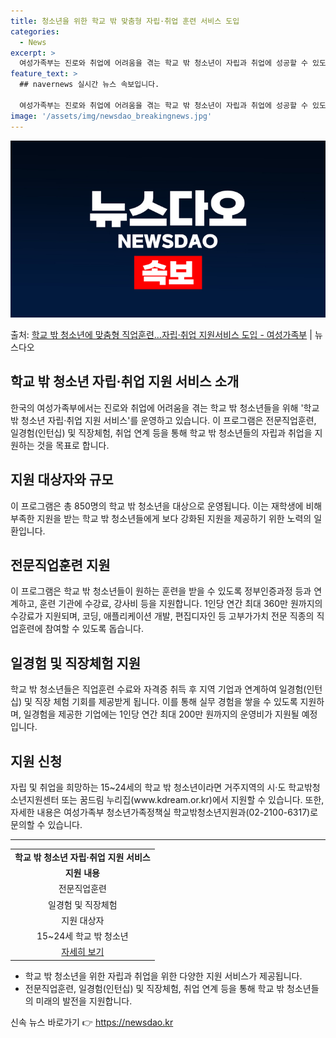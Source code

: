 ```yaml
---
title: 청소년을 위한 학교 밖 맞춤형 자립·취업 훈련 서비스 도입
categories:
  - News
excerpt: >
  여성가족부는 진로와 취업에 어려움을 겪는 학교 밖 청소년이 자립과 취업에 성공할 수 있도록 전문직업훈련, 일…
feature_text: >
  ## navernews 실시간 뉴스 속보입니다.

  여성가족부는 진로와 취업에 어려움을 겪는 학교 밖 청소년이 자립과 취업에 성공할 수 있도록 전문직업훈련, 일…
image: '/assets/img/newsdao_breakingnews.jpg'
---
```


![뉴스다오 속보](/assets/img/newsdao_breakingnews.jpg)

<p>출처: <a href="https://newsdao.kr/3028" rel="dofollow">학교 밖 청소년에 맞춤형 직업훈련…자립·취업 지원서비스 도입 - 여성가족부</a> | 뉴스다오</p>

<h2 data-ke-size="size26">학교 밖 청소년 자립·취업 지원 서비스 소개</h2>
<p data-ke-size="size16">한국의 여성가족부에서는 진로와 취업에 어려움을 겪는 학교 밖 청소년들을 위해 '학교 밖 청소년 자립·취업 지원 서비스'를 운영하고 있습니다. 이 프로그램은 전문직업훈련, 일경험(인턴십) 및 직장체험, 취업 연계 등을 통해 학교 밖 청소년들의 자립과 취업을 지원하는 것을 목표로 합니다.</p>

<h2 data-ke-size="size26">지원 대상자와 규모</h2>
<p data-ke-size="size16">이 프로그램은 총 850명의 학교 밖 청소년을 대상으로 운영됩니다. 이는 재학생에 비해 부족한 지원을 받는 학교 밖 청소년들에게 보다 강화된 지원을 제공하기 위한 노력의 일환입니다.</p>

<h2 data-ke-size="size26">전문직업훈련 지원</h2>
<p data-ke-size="size16">이 프로그램은 학교 밖 청소년들이 원하는 훈련을 받을 수 있도록 정부인증과정 등과 연계하고, 훈련 기관에 수강료, 강사비 등을 지원합니다. 1인당 연간 최대 360만 원까지의 수강료가 지원되며, 코딩, 애플리케이션 개발, 편집디자인 등 고부가가치 전문 직종의 직업훈련에 참여할 수 있도록 돕습니다.</p>

<h2 data-ke-size="size26">일경험 및 직장체험 지원</h2>
<p data-ke-size="size16">학교 밖 청소년들은 직업훈련 수료와 자격증 취득 후 지역 기업과 연계하여 일경험(인턴십) 및 직장 체험 기회를 제공받게 됩니다. 이를 통해 실무 경험을 쌓을 수 있도록 지원하며, 일경험을 제공한 기업에는 1인당 연간 최대 200만 원까지의 운영비가 지원될 예정입니다.</p>

<h2 data-ke-size="size26">지원 신청</h2>
<p data-ke-size="size16">자립 및 취업을 희망하는 15~24세의 학교 밖 청소년이라면 거주지역의 시·도 학교밖청소년지원센터 또는 꿈드림 누리집(www.kdream.or.kr)에서 지원할 수 있습니다. 또한, 자세한 내용은 여성가족부 청소년가족정책실 학교밖청소년지원과(02-2100-6317)로 문의할 수 있습니다.</p>

<hr>

<table>
  <tr>
    <td style="text-align: center; height: 17px;"><b>학교 밖 청소년 자립·취업 지원 서비스</b></td>
  </tr>
  <tr>
    <td style="text-align: center; height: 17px;"><b>지원 내용</b></td>
  </tr>
  <tr>
    <td style="text-align: center; height: 17px;">전문직업훈련</td>
  </tr>
  <tr>
    <td style="text-align: center; height: 17px;">일경험 및 직장체험</td>
  </tr>
  <tr>
    <td style="text-align: center; height: 17px;">지원 대상자</td>
  </tr>
  <tr>
    <td style="text-align: center; height: 17px;">15~24세 학교 밖 청소년</td>
  </tr>
  <tr>
    <td style="text-align: center; height: 17px;"><a href="https://newsdao.kr/3028">자세히 보기</a></td>
  </tr>
</table>

<ul>
  <li>학교 밖 청소년을 위한 자립과 취업을 위한 다양한 지원 서비스가 제공됩니다.</li>
  <li>전문직업훈련, 일경험(인턴십) 및 직장체험, 취업 연계 등을 통해 학교 밖 청소년들의 미래의 발전을 지원합니다.</li>
</ul> 

신속 뉴스 바로가기 👉 <a href="https://newsdao.kr" rel="dofollow">https://newsdao.kr</a>


